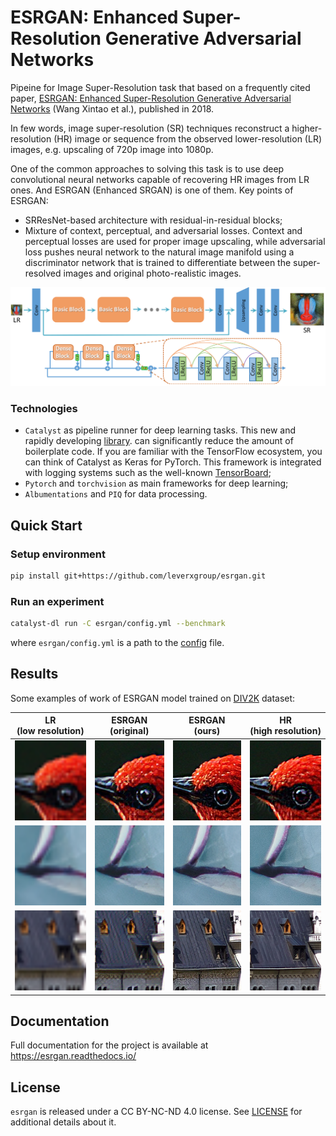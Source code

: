 # ESRGAN: Enhanced Super-Resolution Generative Adversarial Networks
Pipeine for Image Super-Resolution task that based on a frequently cited paper, [ESRGAN: Enhanced Super-Resolution Generative Adversarial Networks](https://arxiv.org/abs/1809.00219) (Wang Xintao et al.), published in 2018.

In few words, image super-resolution (SR) techniques reconstruct a higher-resolution (HR) image or sequence
from the observed lower-resolution (LR) images, e.g. upscaling of 720p image into 1080p.

One of the common approaches to solving this task is to use deep convolutional neural networks
capable of recovering HR images from LR ones. And ESRGAN (Enhanced SRGAN) is one of them.
Key points of ESRGAN:

- SRResNet-based architecture with residual-in-residual blocks;
- Mixture of context, perceptual, and adversarial losses. Context and perceptual losses are used for proper image upscaling,
  while adversarial loss pushes neural network to the natural image manifold using a discriminator network
  that is trained to differentiate between the super-resolved images and original photo-realistic images.

![ESRGAN architecture](docs/_static/architecture.png)

### Technologies

* `Catalyst` as pipeline runner for deep learning tasks. This new and rapidly developing [library](https://github.com/catalyst-team/catalyst).
  can significantly reduce the amount of boilerplate code. If you are familiar with the TensorFlow ecosystem, you can think of Catalyst
  as Keras for PyTorch. This framework is integrated with logging systems such as the well-known [TensorBoard](https://www.tensorflow.org/tensorboard);
* `Pytorch` and `torchvision` as main frameworks for deep learning;
* `Albumentations` and `PIQ` for data processing.

## Quick Start

### Setup environment
```bash
pip install git+https://github.com/leverxgroup/esrgan.git
```

### Run an experiment
```bash
catalyst-dl run -C esrgan/config.yml --benchmark
```
where `esrgan/config.yml` is a path to the [config](config.yml) file.

## Results
Some examples of work of ESRGAN model trained on [DIV2K](https://data.vision.ee.ethz.ch/cvl/DIV2K) dataset:

| LR</br>(low resolution) | ESRGAN</br>(original) | ESRGAN</br>(ours) | HR</br>(high resolution) |
|:---:|:---:|:---:|:---:|
| <img src="docs/_static/0853lr.png" height="128" width="128"/> | <img src="docs/_static/0853sr.png" height="128" width="128"/> | <img src="docs/_static/0853.png" height="128" width="128"/> | <img src="docs/_static/0853hr.png" height="128" width="128"/> |
| <img src="docs/_static/0857lr.png" height="128" width="128"/> | <img src="docs/_static/0857sr.png" height="128" width="128"/> | <img src="docs/_static/0857.png" height="128" width="128"/> | <img src="docs/_static/0857hr.png" height="128" width="128"/> |
| <img src="docs/_static/0887lr.png" height="128" width="128"/> | <img src="docs/_static/0887sr.png" height="128" width="128"/> | <img src="docs/_static/0887.png" height="128" width="128"/> | <img src="docs/_static/0887hr.png" height="128" width="128"/> |

## Documentation
Full documentation for the project is available at https://esrgan.readthedocs.io/

## License
`esrgan` is released under a CC BY-NC-ND 4.0 license. See [LICENSE](LICENSE) for additional details about it.
